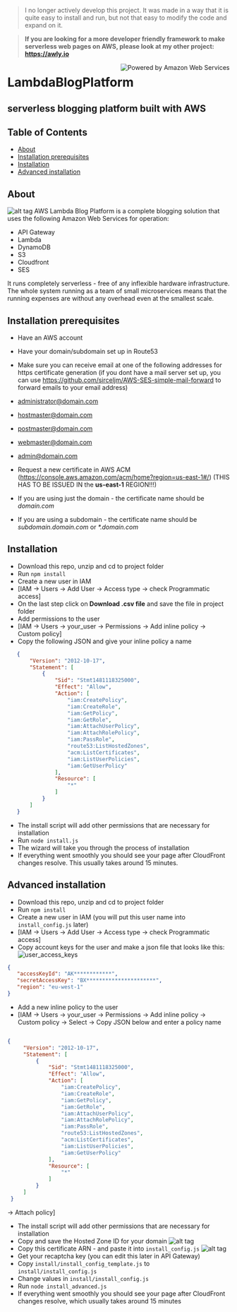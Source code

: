 > I no longer actively develop this project. It was made in a way that it is quite easy to install and run, but not that easy to modify the code and expand on it.

> **If you are looking for a more developer friendly framework to make serverless web pages on AWS, please look at my other project: https://awly.io**



<img src="http://awsmedia.s3.amazonaws.com/AWS_Logo_PoweredBy_127px.png" alt="Powered by Amazon Web Services" align="right">

# LambdaBlogPlatform
## serverless blogging platform built with AWS

## Table of Contents
 * [About](#about)
 * [Installation prerequisites](#prerequisites)
 * [Installation](#installation)
 * [Advanced installation](#installation_advanced)

## <a name="about"></a>About
 ![alt tag](https://s3-us-west-2.amazonaws.com/s-media.si/static/img/LBP_perspective_UI.jpg)
AWS Lambda Blog Platform is a complete blogging solution that uses the following Amazon Web Services for operation:
 * API Gateway
 * Lambda
 * DynamoDB
 * S3
 * Cloudfront
 * SES

It runs completely serverless - free of any inflexible hardware infrastructure. The whole system running as a team of small microservices means that the running expenses are without any overhead even at the smallest scale.

## <a name="prerequisites"></a>Installation prerequisites
* Have an AWS account
* Have your domain/subdomain set up in Route53
* Make sure you can receive email at one of the following addresses for https certificate generation (if you dont have a mail server set up, you can use https://github.com/sirceljm/AWS-SES-simple-mail-forward to forward emails to your email address)
 * administrator@domain.com
 * hostmaster@domain.com
 * postmaster@domain.com
 * webmaster@domain.com
 * admin@domain.com

* Request a new certificate in AWS ACM (https://console.aws.amazon.com/acm/home?region=us-east-1#/) (THIS HAS TO BE ISSUED IN the __us-east-1__ REGION!!!)
 * If you are using just the domain - the certificate name should be _domain.com_
 * If you are using a subdomain - the certificate name should be _subdomain.domain.com_ or _*.domain.com_

## <a name="installation"></a>Installation
* Download this repo, unzip and cd to project folder
* Run ```npm install```
* Create a new user in IAM
 * [IAM -> Users -> Add User -> Access type -> check Programmatic access]
 * On the last step click on **Download .csv file** and save the file in project folder
* Add permissions to the user
 * [IAM -> Users -> your_user -> Permissions -> Add inline policy -> Custom policy]
 * Copy the following JSON and give your inline policy a name

 ```json
    {
        "Version": "2012-10-17",
        "Statement": [
            {
                "Sid": "Stmt1481118325000",
                "Effect": "Allow",
                "Action": [
                    "iam:CreatePolicy",
                    "iam:CreateRole",
                    "iam:GetPolicy",
                    "iam:GetRole",
                    "iam:AttachUserPolicy",
                    "iam:AttachRolePolicy",
                    "iam:PassRole",
                    "route53:ListHostedZones",
                    "acm:ListCertificates",
                    "iam:ListUserPolicies",
                    "iam:GetUserPolicy"
                ],
                "Resource": [
                    "*"
                ]
            }
        ]
    }
```
* The install script will add other permissions that are necessary for installation
* Run ```node install.js```
* The wizard will take you through the process of installation
* If everything went smoothly you should see your page after CloudFront changes resolve. This usually takes around 15 minutes.

## <a name="installation_advanced"></a>Advanced installation
* Download this repo, unzip and cd to project folder
* Run ```npm install```
* Create a new user in IAM (you will put this user name into `install_config.js` later)
* [IAM -> Users -> Add User -> Access type -> check Programmatic access]
* Copy account keys for the user and make a json file that looks like this:
 ![user_access_keys](https://s3-us-west-2.amazonaws.com/s-media.si/static/img/user_access_keys.png)

 ```json
 {
    "accessKeyId": "AK************",
    "secretAccessKey": "BX**********************",
    "region": "eu-west-1"
}
```
 * Add a new inline policy to the user
  * [IAM -> Users -> your_user -> Permissions -> Add inline policy -> Custom policy -> Select -> Copy JSON below and enter a policy name

   ```json

   {
        "Version": "2012-10-17",
        "Statement": [
            {
                "Sid": "Stmt1481118325000",
                "Effect": "Allow",
                "Action": [
                    "iam:CreatePolicy",
                    "iam:CreateRole",
                    "iam:GetPolicy",
                    "iam:GetRole",
                    "iam:AttachUserPolicy",
                    "iam:AttachRolePolicy",
                    "iam:PassRole",
                    "route53:ListHostedZones",
                    "acm:ListCertificates",
                    "iam:ListUserPolicies",
                    "iam:GetUserPolicy"
                ],
                "Resource": [
                    "*"
                ]
            }
        ]
    }
```

 -> Attach policy]

 * The install script will add other permissions that are necessary for installation
 * Copy and save the Hosted Zone ID for your domain
 ![alt tag](https://s3-us-west-2.amazonaws.com/s-media.si/static/img/hosted_zone.png)
 * Copy this certificate ARN - and paste it into `install_config.js`
 ![alt tag](https://s3-us-west-2.amazonaws.com/s-media.si/static/img/cert_arn.png)
 * Get your recaptcha key (you can edit this later in API Gateway)
 * Copy `install/install_config_template.js` to `install/install_config.js`
 * Change values in `install/install_config.js`
 * Run ```node install_advanced.js```
 * If everything went smoothly you should see your page after CloudFront changes resolve, which usually takes around 15 minutes
